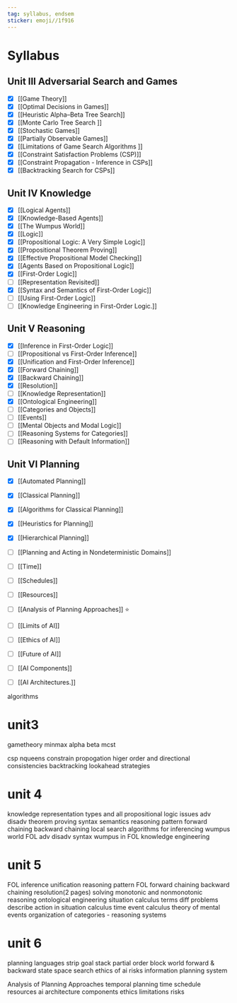 ```yaml
---
tag: syllabus, endsem
sticker: emoji//1f916
---
```

# Syllabus

## Unit III Adversarial Search and Games
 - [x] [[Game Theory]]
 - [x] [[Optimal Decisions in Games]]
 - [x] [[Heuristic Alpha–Beta Tree Search]]
 - [x] [[Monte Carlo Tree Search ]]
 - [x] [[Stochastic Games]]
 - [x] [[Partially Observable Games]]
 - [x] [[Limitations of Game Search Algorithms ]]
 - [x] [[Constraint Satisfaction Problems (CSP)]]
 - [x] [[Constraint Propagation -  Inference in CSPs]]
 - [x] [[Backtracking Search for CSPs]]

## Unit IV Knowledge
 - [x] [[Logical Agents]]
 - [x] [[Knowledge-Based Agents]]
 - [x] [[The Wumpus World]]
 - [x] [[Logic]]
 - [x] [[Propositional Logic: A Very Simple Logic]]
 - [x] [[Propositional Theorem Proving]]
 - [x] [[Effective Propositional Model Checking]]
 - [x] [[Agents Based on Propositional Logic]]
 - [x] [[First-Order Logic]]
 - [ ] [[Representation Revisited]]
 - [x] [[Syntax and Semantics of First-Order Logic]]
 - [ ] [[Using First-Order Logic]]
 - [ ] [[Knowledge Engineering in First-Order Logic.]]

## Unit V Reasoning
 - [x] [[Inference in First-Order Logic]]
 - [ ] [[Propositional vs First-Order Inference]]
 - [x] [[Unification and First-Order Inference]]
 - [x] [[Forward Chaining]]
 - [x] [[Backward Chaining]]
 - [x] [[Resolution]]
 - [ ] [[Knowledge Representation]]
 - [x] [[Ontological Engineering]]
 - [ ] [[Categories and Objects]]
 - [ ] [[Events]]
 - [ ] [[Mental Objects and Modal Logic]]
 - [ ] [[Reasoning Systems for Categories]]
 - [ ] [[Reasoning with Default Information]]

## Unit VI Planning
 - [x] [[Automated Planning]]
 - [x] [[Classical Planning]]
 - [x] [[Algorithms for Classical Planning]]
 - [x] [[Heuristics for Planning]]
 - [x] [[Hierarchical Planning]]
 - [ ] [[Planning and Acting in Nondeterministic Domains]]
 - [ ] [[Time]]
 - [ ] [[Schedules]]
 - [ ] [[Resources]]
 - [ ] [[Analysis of Planning Approaches]] ⭐
 - [ ] [[Limits of AI]]
 - [ ] [[Ethics of AI]]
 - [ ] [[Future of AI]]
 - [ ] [[AI Components]]
 - [ ] [[AI Architectures.]]


algorithms 
# unit3

gametheory
minmax
alpha beta
mcst

csp
nqueens
constrain propogation
higer order and directional consistencies
backtracking lookahead strategies

# unit 4
knowledge representation 
types and all
propositional logic 
issues
adv disadv
theorem proving
syntax 
semantics 
reasoning pattern
forward chaining 
backward chaining
local search algorithms for inferencing
wumpus world 
FOL
adv disadv
syntax
wumpus in FOL
knowledge engineering 


# unit 5
FOL inference 
unification 
reasoning pattern FOL
forward chaining 
backward chaining
resolution(2 pages) solving
monotonic and nonmonotonic reasoning 
ontological engineering 
situation calculus
	terms
	diff problems
	describe action in situation calculus 
time event calculus 
theory of  mental events 
organization of categories - reasoning systems 

# unit 6
planning languages
strip
goal stack
partial order 
block world 
forward & backward  state space search
ethics of ai
risks
information planning system

Analysis of Planning Approaches
temporal planning 
time schedule resources
ai architecture
components 
ethics 
limitations 
risks 
